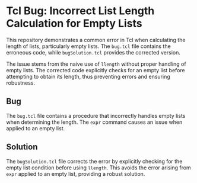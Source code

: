 # Tcl Bug: Incorrect List Length Calculation for Empty Lists

This repository demonstrates a common error in Tcl when calculating the length of lists, particularly empty lists. The `bug.tcl` file contains the erroneous code, while `bugSolution.tcl` provides the corrected version.

The issue stems from the naive use of `llength` without proper handling of empty lists.  The corrected code explicitly checks for an empty list before attempting to obtain its length, thus preventing errors and ensuring robustness.

## Bug
The `bug.tcl` file contains a procedure that incorrectly handles empty lists when determining the length. The `expr` command causes an issue when applied to an empty list.

## Solution
The `bugSolution.tcl` file corrects the error by explicitly checking for the empty list condition before using `llength`. This avoids the error arising from `expr` applied to an empty list, providing a robust solution.